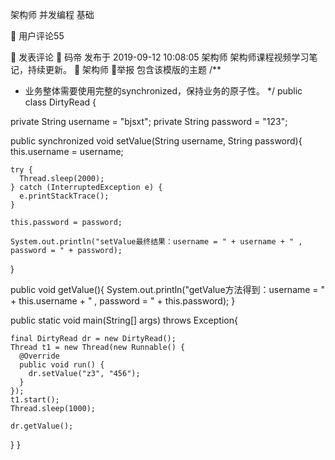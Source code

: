 架构师
并发编程
基础
 
  
 

用户评论55
 
 发表评论 
 
码帝
发布于 2019-09-12 10:08:05
架构师
架构师课程视频学习笔记，持续更新。
 架构师
举报
包含该模版的主题
/**
 * 业务整体需要使用完整的synchronized，保持业务的原子性。
 */
public class DirtyRead {

  private String username = "bjsxt";
  private String password = "123";

  public synchronized void setValue(String username, String password){
    this.username = username;

    try {
      Thread.sleep(2000);
    } catch (InterruptedException e) {
      e.printStackTrace();
    }

    this.password = password;

    System.out.println("setValue最终结果：username = " + username + " , password = " + password);
  }

  public void getValue(){
    System.out.println("getValue方法得到：username = " + this.username + " , password = " + this.password);
  }


  public static void main(String[] args) throws Exception{

    final DirtyRead dr = new DirtyRead();
    Thread t1 = new Thread(new Runnable() {
      @Override
      public void run() {
        dr.setValue("z3", "456");   
      }
    });
    t1.start();
    Thread.sleep(1000);

    dr.getValue();
  } 
}